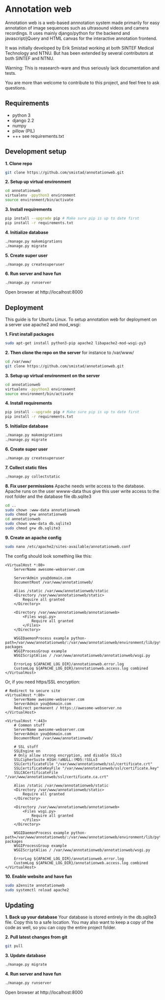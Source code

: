 Annotation web
====================================

Annotation web is a web-based annnotation system made primarily for easy annotation of 
image sequences such as ultrasound videos and camera recordings.
It uses mainly django/python for the backend and javascript/jQuery and HTML canvas for 
the interactive annotation frontend.

It was initially developed by Erik Smistad working at both SINTEF Medical Technology and NTNU.
But has been extended by several contributors at both SINTEF and NTNU. 

Warning: This is reasearch-ware and thus seriously lack documentation and tests.

You are more than welcome to contribute to this project, and feel free to ask questions.


Requirements
------------------------------------
* python 3
* django 2.2
* numpy
* pillow (PIL)
* +++ see requirements.txt

Development setup
------------------------------------

**1. Clone repo**
```bash
git clone https://github.com/smistad/annotationweb.git
```

**2. Setup up virtual environment**
```bash
cd annotationweb
virtualenv -ppython3 environment
source environment/bin/activate
```

**3. Install requirements**
```bash
pip install --upgrade pip # Make sure pip is up to date first
pip install -r requirements.txt
```

**4. Initialize database**
```bash
./manage.py makemigrations
./manage.py migrate
```

**5. Create super user**
```bash
./manage.py createsuperuser
```

**6. Run server and have fun**
```bash
./manage.py runserver
```

Open browser at http://localhost:8000


Deployment
------------------------------------
This guide is for Ubuntu Linux.
To setup annotation web for deployment on a server use apache2 and mod_wsgi:

**1. First install packages**
```bash
sudo apt-get install python3-pip apache2 libapache2-mod-wsgi-py3
```

**2. Then clone the repo on the server** for instance to /var/www/
```bash
cd /var/www/
git clone https://github.com/smistad/annotationweb.git
```

**3. Setup up virtual environment on the server**
```bash
cd annotationweb
virtualenv -ppython3 environment
source environment/bin/activate
```

**4. Install requirements**
```bash
pip install --upgrade pip # Make sure pip is up to date first
pip install -r requirements.txt
```

**5. Initialize database**
```bash
./manage.py makemigrations
./manage.py migrate
```

**6. Create super user**
```bash
./manage.py createsuperuser
```


**7. Collect static files**
```bash
./manage.py collectstatic
```

**8. Fix user permissions**
Apache needs write access to the database.
Apache runs on the user wwww-data thus give this user write 
access to the root folder and the database file db.sqlite3
```bash
cd ..
sudo chown :www-data annotationweb
sudo chmod g+w annotationweb
cd annotationweb
sudo chown www-data db.sqlite3
sudo chmod g+w db.sqlite3
```

**9. Create an apache config**
```bash
sudo nano /etc/apache2/sites-available/annotationweb.conf
```
The config should look something like this:
```
<VirtualHost *:80>
    ServerName awesome-webserver.com

    ServerAdmin you@domain.com
    DocumentRoot /var/www/annotationweb/

    Alias /static /var/www/annotationweb/static
    <Directory /var/www/annotationweb/static>
        Require all granted
    </Directory>

    <Directory /var/www/annotationweb/annotationweb>
        <Files wsgi.py>
            Require all granted
        </Files>
    </Directory>

    WSGIDaemonProcess example python-path=/var/www/annotationweb/:/var/www/annotationweb/environment/lib/python3.6/site-packages
    WSGIProcessGroup example
    WSGIScriptAlias / /var/www/annotationweb/annotationweb/wsgi.py

    ErrorLog ${APACHE_LOG_DIR}/annotationweb.error.log
    CustomLog ${APACHE_LOG_DIR}/annotationweb.access.log combined
</VirtualHost>
```
Or, if you need https/SSL encryption:
```
# Redirect to secure site
<VirtualHost *:80>
    ServerName awesome-webserver.com
    ServerAdmin you@domain.com
    Redirect permanent / https://awesome-webserver.no
</VirtualHost>

<VirtualHost *:443>
    # Common stuff
    ServerName awesome-webserver.com
    ServerAdmin you@domain.com
    DocumentRoot /var/www/annotationweb/

    # SSL stuff
    SSLEngine on
    # Only allow strong encryption, and disable SSLv3 
    SSLCipherSuite HIGH:!aNULL:!MD5:!SSLv3
    SSLCertificateFile "/var/www/annotationweb/ssl/certificate.crt"
    SSLCertificateKeyFile "/var/www/annotationweb/ssl/certificate.key"
    SSLCACertificateFile "/var/www/annotationweb/ssl/certificate.ca.crt"

    Alias /static /var/www/annotationweb/static
    <Directory /var/www/annotationweb/static>
        Require all granted
    </Directory>

    <Directory /var/www/annotationweb/annotationweb>
        <Files wsgi.py>
            Require all granted
        </Files>
    </Directory>

    WSGIDaemonProcess example python-path=/var/www/annotationweb/:/var/www/annotationweb/environment/lib/python3.6/site-packages
    WSGIProcessGroup example
    WSGIScriptAlias / /var/www/annotationweb/annotationweb/wsgi.py

    ErrorLog ${APACHE_LOG_DIR}/annotationweb.error.log
    CustomLog ${APACHE_LOG_DIR}/annotationweb.access.log combined
</VirtualHost>
```

**10. Enable website and have fun**
```bash
sudo a2ensite annotationweb
sudo systemctl reload apache2
```

Updating
--------

**1. Back up your database**
Your database is stored entirely in the db.sqlite3 file. Copy this to a safe location.
You may also want to keep a copy of the code as well, so you can copy the entire project folder.

**2. Pull latest changes from git**
```bash
git pull
```

**3. Update database**
```bash
./manage.py migrate
```

**4. Run server and have fun**
```bash
./manage.py runserver
```

Open browser at http://localhost:8000
